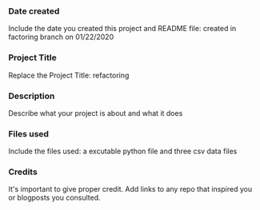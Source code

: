### Date created
Include the date you created this project and README file: created in factoring branch on 01/22/2020

### Project Title
Replace the Project Title: refactoring

### Description
Describe what your project is about and what it does

### Files used
Include the files used: a excutable python file and three csv data files

### Credits
It's important to give proper credit. Add links to any repo that inspired you or blogposts you consulted.

